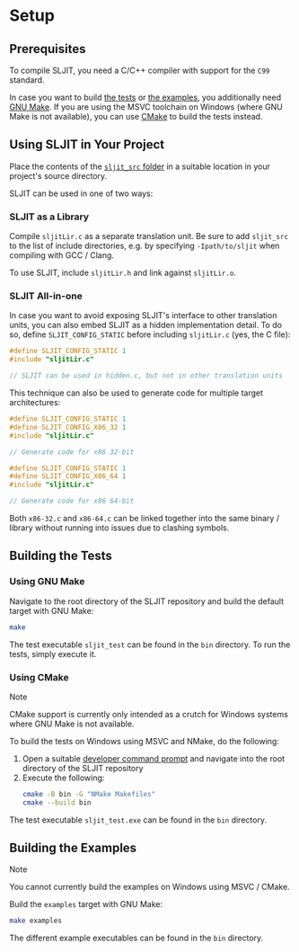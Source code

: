 # Setup

## Prerequisites

To compile SLJIT, you need a C/C++ compiler with support for the `C99` standard.

In case you want to build [the tests](#building-the-tests) or [the examples](#building-the-examples), you additionally need [GNU Make](https://www.gnu.org/software/make/). If you are using the MSVC toolchain on Windows (where GNU Make is not available), you can use [CMake](https://cmake.org/) to build the tests instead.

## Using SLJIT in Your Project

Place the contents of the [`sljit_src` folder](https://github.com/zherczeg/sljit/tree/master/sljit_src) in a suitable location in your project's source directory.

SLJIT can be used in one of two ways:

### SLJIT as a Library

Compile `sljitLir.c` as a separate translation unit. Be sure to add `sljit_src` to the list of include directories, e.g. by specifying `-Ipath/to/sljit` when compiling with GCC / Clang.

To use SLJIT, include `sljitLir.h` and link against `sljitLir.o`.

### SLJIT All-in-one

In case you want to avoid exposing SLJIT's interface to other translation units, you can also embed SLJIT as a hidden implementation detail. To do so, define `SLJIT_CONFIG_STATIC` before including `sljitLir.c` (yes, the C file):

```c title="hidden.c"
#define SLJIT_CONFIG_STATIC 1
#include "sljitLir.c"

// SLJIT can be used in hidden.c, but not in other translation units
```

This technique can also be used to generate code for multiple target architectures:

```c title="x86-32.c"
#define SLJIT_CONFIG_STATIC 1
#define SLJIT_CONFIG_X86_32 1
#include "sljitLir.c"

// Generate code for x86 32-bit
```

```c title="x86-64.c"
#define SLJIT_CONFIG_STATIC 1
#define SLJIT_CONFIG_X86_64 1
#include "sljitLir.c"

// Generate code for x86 64-bit
```

Both `x86-32.c` and `x86-64.c` can be linked together into the same binary / library without running into issues due to clashing symbols.

## Building the Tests

### Using GNU Make

Navigate to the root directory of the SLJIT repository and build the default target with GNU Make:

```bash
make
```

The test executable `sljit_test` can be found in the `bin` directory. To run the tests, simply execute it.

### Using CMake

> [!NOTE]
> CMake support is currently only intended as a crutch for Windows systems where GNU Make is not available.

To build the tests on Windows using MSVC and NMake, do the following:

1. Open a suitable [developer command prompt](https://learn.microsoft.com/en-us/visualstudio/ide/reference/command-prompt-powershell?view=vs-2022) and navigate into the root directory of the SLJIT repository
2. Execute the following:
    ```bash
    cmake -B bin -G "NMake Makefiles"
    cmake --build bin
    ```

The test executable `sljit_test.exe` can be found in the `bin` directory.

## Building the Examples

> [!NOTE]
> You cannot currently build the examples on Windows using MSVC / CMake.

Build the `examples` target with GNU Make:

```bash
make examples
```

The different example executables can be found in the `bin` directory.
